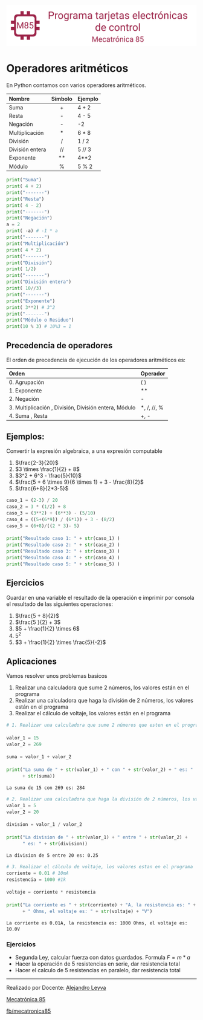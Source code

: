 ![banner](../assets/banner.png)

# Operadores aritméticos

En Python contamos con varios operadores aritméticos.

| Nombre          | Símbolo | Ejemplo |
| :-------------- | :-----: | ------- |
| Suma            |    +    | 4 + 2   |
| Resta           |    -    | 4 - 5   |
| Negación        |    -    | -2      |
| Multiplicación  |    *    | 6 * 8   |
| División        |    /    | 1 / 2   |
| División entera |   //    | 5 // 3  |
| Exponente       |   **    | 4\**2   |
| Módulo          |    %    | 5 % 2   |


```python
print("Suma")
print( 4 + 2)
print("-------")
print("Resta")
print( 4 - 2)
print("-------")
print("Negación")
a = 2
print( -a) # -1 * a
print("-------")
print("Multiplicación")
print( 4 * 2)
print("-------")
print("División")
print( 1/2)
print("-------")
print("División entera")
print( 10//3)
print("-------")
print("Exponente")
print( 3**2) # 3^2
print("-------")
print("Módulo o Residuo") 
print(10 % 3) # 10%3 = 1
```

##  Precedencia de operadores

El orden de precedencia de ejecución de los operadores aritméticos es:

| Orden | Operador |
| :---- | :------- |
0. Agrupación | ( )
1. Exponente | \**
2. Negación | -
3. Multiplicación , División, División entera, Módulo |*, /, //, %
4. Suma , Resta | +, -


## Ejemplos:

Convertir la expresión algebraica, a una expresión computable

1. $\frac{2-3}{20}$
2. $3 \times \frac{1}{2} + 8$
3. $3^2 + 6^3 - \frac{5}{10}$
4. $\frac{5 + 6 \times 9}{6 \times 1} + 3 - \frac{8}{2}$
5. $\frac{6+8}{2*3-5}$


```python
caso_1 = (2-3) / 20
caso_2 = 3 * (1/2) + 8
caso_3 = (3**2) + (6**3) - (5/10)
caso_4 = ((5+(6*9)) / (6*1)) + 3 - (8/2)
caso_5 = (6+8)/((2 * 3)- 5) 

print("Resultado caso 1: " + str(caso_1) )
print("Resultado caso 2: " + str(caso_2) )
print("Resultado caso 3: " + str(caso_3) )
print("Resultado caso 4: " + str(caso_4) )
print("Resultado caso 5: " + str(caso_5) )
```

## Ejercicios

Guardar en una variable el resultado de la operación e imprimir por consola el resultado de las siguientes operaciones:

1. $\frac{5 + 8}{2}$
2. $\frac{5 }{2} + 3$
3. $5 + \frac{1}{2} \times 6$
4. $5^2$
5. $3 + \frac{1}{2} \times \frac{5}{-2}$

##  Aplicaciones

Vamos resolver unos problemas basicos

1. Realizar una calculadora que sume 2 números, los valores están en el programa
2. Realizar una calculadora que haga la división de 2 números, los valores están en el programa
3. Realizar el cálculo de voltaje, los valores están en el programa


```python
# 1. Realizar una calculadora que sume 2 números que esten en el programa

valor_1 = 15
valor_2 = 269

suma = valor_1 + valor_2

print("La suma de " + str(valor_1) + " con " + str(valor_2) + " es: " 
      + str(suma))
```

    La suma de 15 con 269 es: 284



```python
# 2. Realizar una calculadora que haga la división de 2 números, los valores están en el programa
valor_1 = 5
valor_2 = 20

division = valor_1 / valor_2

print("La division de " + str(valor_1) + " entre " + str(valor_2) +
      " es: " + str(division))
```

    La division de 5 entre 20 es: 0.25



```python
# 3. Realizar el cálculo de voltaje, los valores estan en el programa
corriente = 0.01 # 10mA
resistencia = 1000 #1k

voltaje = corriente * resistencia

print("La corriente es " + str(corriente) + "A, la resistencia es: " + str(resistencia) 
      + " Ohms, el voltaje es: " + str(voltaje) + "V")
```

    La corriente es 0.01A, la resistencia es: 1000 Ohms, el voltaje es: 10.0V


###  Ejercicios

- Segunda Ley, calcular fuerza con datos guardados. Formula $F = m * a$
- Hacer la operación de 5 resistencias en serie, dar resistencia total
- Hacer el calculo de 5 resistencias en paralelo, dar resistencia total


---
Realizado por Docente: [Alejandro Leyva](https://www.alejandro-leyva.com/)

[Mecatrónica 85](https://mecatronica85.com/)

[fb/mecatronica85](https://www.facebook.com/mecatronica85)
